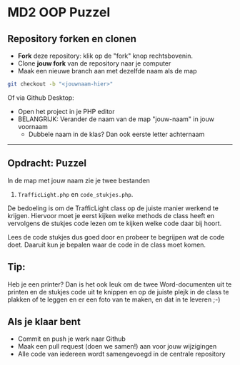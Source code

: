 # MD2 OOP Puzzel

## Repository forken en clonen
* **Fork** deze repository: klik op de "fork" knop rechtsbovenin.
* Clone **jouw fork** van de repository naar je computer
* Maak een nieuwe branch aan met dezelfde naam als de map

```bash
git checkout -b "<jouwnaam-hier>"
```

Of via Github Desktop: 

* Open het project in je PHP editor
* BELANGRIJK: Verander de naam van de map "jouw-naam" in jouw voornaam
  * Dubbele naam in de klas? Dan ook eerste letter achternaam

---
 
## Opdracht: Puzzel
In de map met jouw naam zie je twee bestanden
1. `TrafficLight.php` en `code_stukjes.php`.

De bedoeling is om de TrafficLight class op de juiste manier werkend te krijgen.
Hiervoor moet je eerst kijken welke methods de class heeft en vervolgens de stukjes code lezen om te kijken welke code daar bij hoort.

Lees de code stukjes dus goed door en probeer te begrijpen wat de code doet.
Daaruit kun je bepalen waar de code in de class moet komen.

## Tip:
Heb je een printer? Dan is het ook leuk om de twee Word-documenten uit te printen en de
stukjes code uit te knippen en op de juiste plejk in de class te plakken of te leggen en er een foto van te maken, en dat in te leveren ;-)

## Als je klaar bent
- Commit en push je werk naar Github
- Maak een pull request (doen we samen!) aan voor jouw wijzigingen
- Alle code van iedereen wordt samengevoegd in de centrale repository






